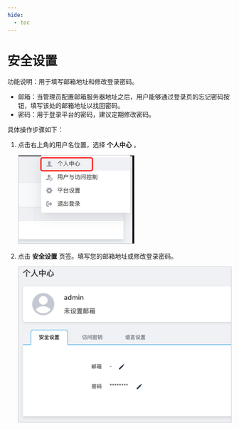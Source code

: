 ```yaml
---
hide:
  - toc
---
```


# 安全设置

功能说明：用于填写邮箱地址和修改登录密码。

- 邮箱：当管理员配置邮箱服务器地址之后，用户能够通过登录页的忘记密码按钮，填写该处的邮箱地址以找回密码。
- 密码：用于登录平台的密码，建议定期修改密码。

具体操作步骤如下：

1. 点击右上角的用户名位置，选择 __个人中心__ 。

    ![个人中心](../../../images/lang01_1.png)

2. 点击 __安全设置__ 页签。填写您的邮箱地址或修改登录密码。

    ![安全设置](../../../images/security01.png)
